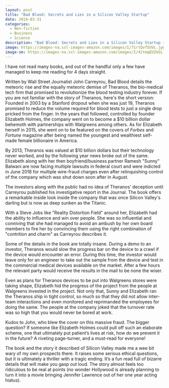 ```yaml
---
layout: post
title: "Bad Blood: Secrets and Lies in a Silicon Valley Startup"
date: 2019-03-31
categories:
  - Non-fiction
  - Business
  - Science
description: "Bad Blood: Secrets and Lies in a Silicon Valley Startup is a nonfiction book by journalist John Carreyrou, released May 21, 2018. It covers the rise and fall of the firm Theranos, the multibillion-dollar biotech startup headed by Elizabeth Holmes."
image: https://images-na.ssl-images-amazon.com/images/I/71rtQvf5UVL.jpg
image-sm: https://images-na.ssl-images-amazon.com/images/I/41tmqEUIbSL._SX329_BO1,204,203,200_.jpg
---
```

I have not read many books, and out of the handful only a few have managed to keep me reading for 4 days straight.

Written by Wall Street Journalist John Carreyrou, Bad Blood details the meteoric rise and the equally meteoric demise of Theranos, the bio-medical tech firm that promised to revolutionize the blood testing industry forever. If you are not familiar with the story of Theranos, here's the short version: Founded in 2003 by a Stanford dropout when she was just 19, Theranos promised to reduce the volume required for blood tests to just a single drop pricked from the finger. In the years that followed, controlled by founder Elizabeth Holmes, the company went on to become a $10 billion dollar behemoth with partnerships with Walgreens among others. As for Elizabeth herself in 2015, she went on to be featured on the covers of <i>Forbes</i> and <i>Fortune</i> magazine after being named the youngest and wealthiest self-made female billionaire in America.

By 2013, Theranos was valued at $10 billion dollars but their technology never worked, and by the following year news broke out of the same. Elizabeth along with her then boyfriend/business partner Ramesh "Sunny" Balwani are now facing multiple lawsuits in federal court and were indicted in June 2018 for multiple wire-fraud charges even after relinquishing control of the company which was shut down soon after in August.

The investors along with the public had no idea of Theranos' deception until Carreyrou published his investigative report in the Journal. The book offers a remarkable inside look inside the company that was once Silicon Valley's darling but is now as deep sunken as the Titanic.

With a Steve Jobs like "Reality Distortion Field" around her, Elizabeth had the ability to influence and win over people. She was so influential and conniving that she had managed to avoid an ambush by her own board members to fire her by convincing them using the right combination of "contrition and charm" as Carreyrou describes it.

Some of the details in the book are totally insane. During a demo to an investor, Theranos would slow the progress bar on the device to a crawl if the device would encounter an error. During this time, the investor would leave only for an engineer to take out the sample from the device and test in the commercial medical devices available on the market. After a few hours the relevant party would receive the results in the mail to be none the wiser.

Even as plans for Theranos devices to be put into Walgreens stores were taking shape, Elizabeth hid the progress of the project from the people at Walgreens invested in the project. Not only that, Sunny and Elizabeth ran the Theranos ship in tight control, so much so that they did not allow inter-team interactions and even monitored and reprimanded the employees for doing the same. The people at the company joked that the turnover rate was so high that you would never be bored at work.

Kudos to John, who blew the cover on this massive fraud. The bigger question? If someone like Elizabeth Holmes could pull off such an elaborate scheme, one that ultimately put patient’s lives at risk, how do we prevent it in the future? A riveting page-turner, and a must-read for everyone!

The book and the story it described of Silicon Valley made me a wee bit wary of my own prospects there. It raises some serious ethical questions, but it is ultimately a thriller with a tragic ending. It’s a fun read full of bizarre details that will make you gasp out loud. The story almost feels too ridiculous to be real at points (no wonder Hollywood is already planning to turn it into a movie bringing Jennifer Lawrence out of her one year acting hiatus).
